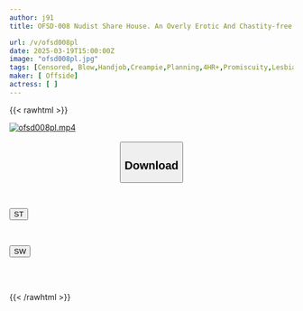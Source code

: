 ```yaml
---
author: j91
title: OFSD-008 Nudist Share House. An Overly Erotic And Chastity-free Property. When I Moved In, I Found Almost All The Girls Completely Naked! And Of Course, When I Was Forced To Get Naked, My Huge Dick Was Exposed... Just By Making Eye Contact, I Could Do Whatever I Wanted, Whenever I Wanted, In This Amazing Share House!

url: /v/ofsd008pl
date: 2025-03-19T15:00:00Z
image: "ofsd008pl.jpg"
tags: [Censored, Blow,Handjob,Creampie,Planning,4HR+,Promiscuity,Lesbian Kiss,Huge Cock,No Undies,No Bra	]
maker: [ Offside]
actress: [ ]
---
```



{{< rawhtml >}}

<div class="video" data-videoid="3PWGD3rYbmhRRg">
    <a href="javascript:;">
        <img src="/v/ofsd008pl/ofsd008pl.jpg" width="WIDTH" height="HEIGHT" alt="ofsd008pl.mp4" loading="lazy">
    </a>
</div>

<script type="text/javascript" src="https://j91.asia/asset/on-demand-st.js"></script>

<br>
  <link rel="stylesheet" href="https://j91.asia/asset/bs5.css">
  
  <center>
  <button class="btn btn-primary" type="button" data-bs-toggle="collapse" data-bs-target=".multi-collapse" aria-expanded="false" aria-controls="multiCollapseExample1 multiCollapseExample2"><h2>Download</h2></button></center>
</p>
<div class="row">
  <div class="col">
    <div class="collapse multi-collapse" id="multiCollapseExample1">
      <div class="card card-body">
	      	      <br>
<div class="buttons">  
<p><a href="/v/ofsd008pl/st.html" target="_blank"><button class="btn-hover color-3"><i class="fa fa-download"></i> ST</button></a></p></div>
    </div>
  </div>
</div>
  <div class="col">
    <div class="collapse multi-collapse" id="multiCollapseExample2">
      <div class="card card-body">
	      <br>
<div class="buttons">
<p><a href="/v/ofsd008pl/sw.html" target="_blank"><button class="btn-hover color-2"><i class="fa fa-download"></i> SW</button></a></p></div>
<br><br>
      </div>
    </div>
  </div>
</div>

{{< /rawhtml >}}